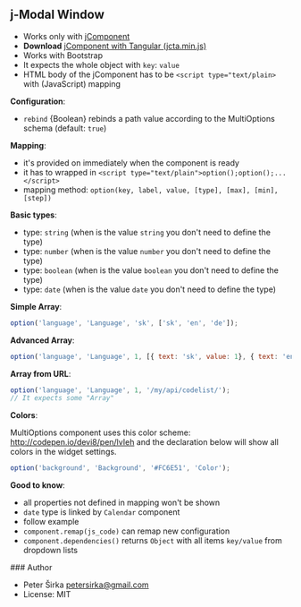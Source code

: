 ## j-Modal Window

- Works only with [jComponent](http://jcomponent.org)
- __Download__ [jComponent with Tangular (jcta.min.js)](https://github.com/petersirka/jComponent)
- Works with Bootstrap
- It expects the whole object with `key`: `value`
- HTML body of the jComponent has to be `<script type="text/plain>` with (JavaScript) mapping

__Configuration__:

- `rebind` {Boolean} rebinds a path value according to the MultiOptions schema (default: `true`)

__Mapping__:

- it's provided on immediately when the component is ready
- it has to wrapped in `<script type="text/plain">option();option();...</script>`
- mapping method: `option(key, label, value, [type], [max], [min], [step])`

__Basic types__:

- type: `string` (when is the value `string` you don't need to define the type)
- type: `number` (when is the value `number` you don't need to define the type)
- type: `boolean` (when is the value `boolean` you don't need to define the type)
- type: `date` (when is the value `date` you don't need to define the type)

__Simple Array__:

```javascript
option('language', 'Language', 'sk', ['sk', 'en', 'de']);
```

__Advanced Array__:

```javascript
option('language', 'Language', 1, [{ text: 'sk', value: 1}, { text: 'en', value: 2}, { text: 'de', value: 3}]);
```

__Array from URL__:

```javascript
option('language', 'Language', 1, '/my/api/codelist/');
// It expects some "Array"
```

__Colors__:

MultiOptions component uses this color scheme: <http://codepen.io/devi8/pen/lvIeh> and the declaration below will show all colors in the widget settings.

```javascript
option('background', 'Background', '#FC6E51', 'Color');
```

__Good to know__:
- all properties not defined in mapping won't be shown
- `date` type is linked by `Calendar` component
- follow example
- `component.remap(js_code)` can remap new configuration
- `component.dependencies()` returns `Object` with all items `key/value` from dropdown lists

### Author

- Peter Širka <petersirka@gmail.com>
- License: MIT